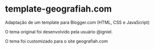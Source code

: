 # template-geografiah.com
Adaptação de um template para Blogger.com (HTML, CSS e JavaScript)
<p>
O tema original foi desenvolvido pela usuário @igniel.
<p>
O tema foi customizado para o site geografiah.com
